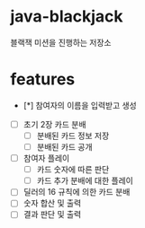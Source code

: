 # java-blackjack
블랙잭 미션을 진행하는 저장소

# features
* [*] 참여자의 이름을 입력받고 생성
* [ ] 초기 2장 카드 분배
    * [ ] 분배된 카드 정보 저장
    * [ ] 분배된 카드 공개
* [ ] 참여자 플레이
    * [ ] 카드 숫자에 따른 판단
    * [ ] 카드 추가 분배에 대한 플레이
* [ ] 딜러의 16 규칙에 의한 카드 분배
* [ ] 숫자 합산 및 출력
* [ ] 결과 판단 및 출력